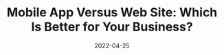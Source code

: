 ---
date: 2022-04-25
draft: true
permalink: false
publisher: uxmatters
tags:
  - comparisons
  - meta
target_url: https://www.uxmatters.com/mt/archives/2022/04/mobile-app-versus-web-site-which-is-better-for-your-business.php
title: "Mobile App Versus Web Site: Which Is Better for Your Business?"
---